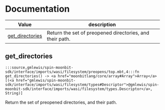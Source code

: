 # Documentation
|Value|description|
|---|---|
|[get\_directories](#get_directories)| Return the set of preopened directories, and their path.|

## get\_directories

```moonbit
:::source,gmlewis/spin-moonbit-sdk/interface/imports/wasi/filesystem/preopens/top.mbt,4:::fn get_directories() -> <a href="moonbitlang/core/array#Array">Array</a>[(<a href="gmlewis/spin-moonbit-sdk/interface/imports/wasi/filesystem/types#Descriptor">@gmlewis/spin-moonbit-sdk/interface/imports/wasi/filesystem/types.Descriptor</a>, String)]
```
 Return the set of preopened directories, and their path.
